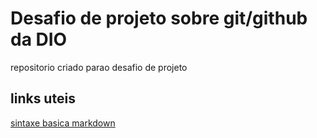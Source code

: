 # Desafio de projeto sobre git/github da DIO
repositorio criado parao desafio de projeto

## links uteis
[sintaxe basica markdown](https://www.markdownguide.org/basic-syntax/)

